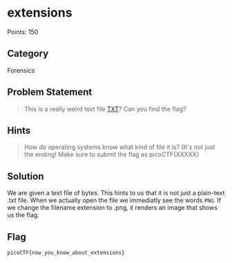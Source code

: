 # extensions
Points: 150
## Category
Forensics
## Problem Statement
> This is a really weird text file [TXT](flag.txt)? Can you find the flag?
## Hints
> How do operating systems know what kind of file it is? (It's not just the ending!
> Make sure to submit the flag as picoCTF{XXXXX}
## Solution
We are given a text file of bytes. This hints to us that it is not just a plain-text .txt file. When we actually open the file we immediatly see the words `PNG`. If we change the filename extension to .png, it renders an image that shows us the flag.
## Flag
`picoCTF{now_you_know_about_extensions}`